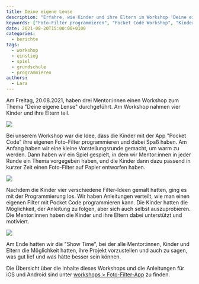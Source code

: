 ```yaml
---
title: Deine eigene Lense
description: "Erfahre, wie Kinder und ihre Eltern im Workshop 'Deine eigene Lense' mit Pocket Code Foto-Filter programmieren lernten und kreative Ideen umsetzten. Eine spannende Entdeckungsreise in die Welt der mobilen App-Entwicklung!"
keywords: ["Foto-Filter programmieren", "Pocket Code Workshop", "Kinder Programmierung", "Eltern-Kind Workshop", "kreative Foto-Filter", "Mobile App Entwicklung", "Spaß am Programmieren", "Workshop für Kinder", "App-Programmierung", "Projektpräsentation"]
date: 2021-08-20T15:00:00+0100
categories:
  - berichte
tags:
  - workshop
  - einstieg
  - spiel
  - grundschule
  - programmieren
authors:
  - Lara
---
```

Am Freitag, 20.08.2021, haben drei Mentor:innen einen Workshop zum Thema "Deine eigene Lense" durchgeführt. 
Am Workshop nahmen vier Kinder und ihre Eltern teil.

![](/images/cms/deine-eigene-lense_foto1.jpg)

Bei unserem Workshop war die Idee, dass die Kinder mit der App "Pocket Code" ihre eigenen Foto-Filter programmieren und dabei Spaß haben. 
Am Anfang haben wir eine kleine Vorstellungsrunde gemacht, um warm zu werden. Dann haben wir ein Spiel gespielt, in dem wir Mentor:innen in 
jeder Runde ein Thema vorgegeben haben, und die Kinder dann dazu passend in kurzer Zeit einen Foto-Filter auf Papier entworfen haben.

![](/images/cms/deine-eigene-lense_foto2.jpg)

Nachdem die Kinder vier verschiedene Filter-Ideen gemalt hatten, ging es mit der Programmierung los. Wir haben Anleitungen verteilt, wie man
einen eigenen Filter mit Pocket Code programmieren kann. Die Kinder hatten die Möglichkeit, der Anleitung zu folgen, aber sich auch selbst
auszuprobieren. Die Mentor:innen haben die Kinder und ihre Eltern dabei unterstützt und motiviert.

![](/images/cms/deine-eigene-lense_foto3.jpg)

Am Ende hatten wir die "Show Time", bei der alle Mentor:innen, Kinder und Eltern die Möglichkeit hatten, ihre Projekt vorzustellen und auch zu 
sagen, was gut lief und was hätte besser sein können.

Die Übersicht über die Inhalte dieses Workshops und die Anleitungen für iOS und Android sind unter [workshops > Foto-Filter-App](https://coderdojo-schoeneweide.github.io/workshops/pocketcode-gesichtserkennung/) zu finden.
